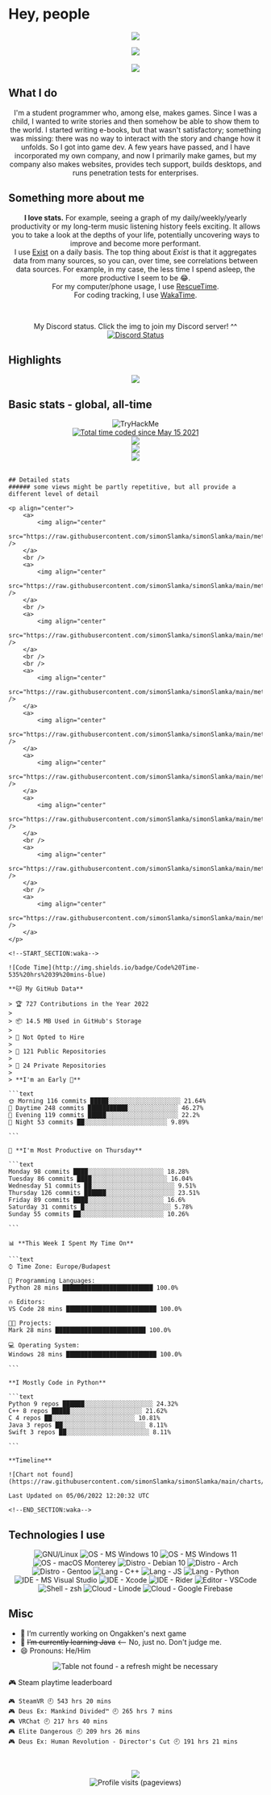 <p align="left">
	<a>
		<h1>Hey, people</h1>
		<!--<img src="https://github.com/simonSlamka/simonSlamka/blob/834880a865bb9b629ecbd092282f6ec3f9afb45d/v.gif" width="40px">-->
	</a>
</p>

<p align="center">
	<a>
		<img
			src="https://user-images.githubusercontent.com/51794014/126156784-01d29993-1b3b-44ba-93f1-b28e56e9ac73.jpg" />
	</a>
</p>

<p align="center">
	<a>
		<img src="https://raw.githubusercontent.com/simonSlamka/simonSlamka/main/metrics.classic.svg" />
	</a>
	<br />
	<!-- <a>
       <img align="center" src="https://raw.githubusercontent.com/simonSlamka/simonSlamka/main/metrics.plugin.languages.details.svg"/>
    </a>
    <br/> -->
	<!--  <a>
        <img src="https://raw.githubusercontent.com/simonSlamka/simonSlamka/main/metrics.plugin.support.svg"/>
    </a> -->
	<br />
	<a>
		<img src="https://raw.githubusercontent.com/simonSlamka/simonSlamka/main/metrics.plugin.people.svg" />
	</a>
</p>

## What I do

<p align="center">
	I'm a student programmer who, among else, makes games. Since I was a child, I wanted to write stories and then
	somehow
	be able to show them to the world. I started writing e-books, but that wasn't satisfactory; something was missing:
	there was no way to interact with the story and change how it unfolds. So I got into game dev. A few years have
	passed, and I have incorporated my own company, and now I primarily make games, but my company also makes websites,
	provides tech support, builds desktops, and runs penetration tests for enterprises.
</p>

## Something more about me

<p align="center">
	<b>I love stats.</b> For example, seeing a graph of my daily/weekly/yearly productivity or my long-term music
	listening history feels exciting. It allows you to take a look at the depths of your life, potentially uncovering
	ways
	to improve and become more performant.
	<br />I use <a href="exist.io">Exist</a> on a daily basis. The top thing about <i>Exist</i> is that it aggregates
	data
	from many sources, so you can, over time, see correlations between data sources. For example, in my case, the less
	time I spend asleep, the more productive I seem to be 😂.
	<br />For my computer/phone usage, I use <a href="rescuetime.com">RescueTime</a>.
	<br />For coding tracking, I use <a href="wakatime.com/simonSlamka">WakaTime</a>.
</p>
<br />
<p align="center">My Discord status. Click the img to join my Discord server! ^^
	<br />
	<a href="https://simtoon.tech/discord" target="_blank"><img
			src="https://lanyard.cnrad.dev/api/849766024382906399?animated:true&idleMessage=Sleeping,%20resting,%20or%20offline."
			alt="Discord Status"></a></p>

## Highlights
<p align="center">
	<a>
		<img align="center"
			src="https://raw.githubusercontent.com/simonSlamka/simonSlamka/main/metrics.plugin.achievements.svg" />
	</a>
</p>

## Basic stats - global, all-time

<p align="center">
	<img src="https://tryhackme-badges.s3.amazonaws.com/TheKentuckian.png" alt="TryHackMe">
	</br>
	<a href="https://wakatime.com/@70f280d9-2d73-42e5-894d-a0d0f2acbd75"><img
			src="https://wakatime.com/badge/user/70f280d9-2d73-42e5-894d-a0d0f2acbd75.svg"
			alt="Total time coded since May 15 2021" /></a></br>
	<a>
		<img align="center" src="https://github.com/simonSlamka/simonSlamka/blob/output/generated/overview.svg" />
	</a>
	</br>
	<a href="https://wakatime.com/@simonSlamka">
		<img align="center" src="https://github.com/simonSlamka/simonSlamka/blob/output/generated/languages.svg" />
	</a>
	<br />
	<a>
		<img align="center"
			src="http://github-readme-streak-stats.herokuapp.com?user=simonSlamka&theme=tokyonight_duo&hide_border=true" />
	</a>
	<br />
	<br />

	## Detailed stats
	###### some views might be partly repetitive, but all provide a different level of detail

	<p align="center">
		<a>
			<img align="center"
				src="https://raw.githubusercontent.com/simonSlamka/simonSlamka/main/metrics.plugin.wakatime.svg" />
		</a>
		<br />
		<a>
			<img align="center"
				src="https://raw.githubusercontent.com/simonSlamka/simonSlamka/main/metrics.plugin.projects.svg" />
		</a>
		<br />
		<a>
			<img align="center"
				src="https://raw.githubusercontent.com/simonSlamka/simonSlamka/main/metrics.plugin.habits.svg" />
		</a>
		<br />
		<br />
		<a>
			<img align="center"
				src="https://raw.githubusercontent.com/simonSlamka/simonSlamka/main/metrics.plugin.followup.svg" />
		</a>
		<a>
			<img align="center"
				src="https://raw.githubusercontent.com/simonSlamka/simonSlamka/main/metrics.plugin.followup.user.svg" />
		</a>
		<a>
			<img align="center"
				src="https://raw.githubusercontent.com/simonSlamka/simonSlamka/main/metrics.plugin.isocalendar.fullyear.svg" />
		</a>
		<a>
			<img align="center"
				src="https://raw.githubusercontent.com/simonSlamka/simonSlamka/main/metrics.plugin.activity.svg" />
		</a>
		<br />
		<a>
			<img align="center"
				src="https://raw.githubusercontent.com/simonSlamka/simonSlamka/main/metrics.plugin.stars.svg" />
		</a>
		<br />
		<a>
			<img align="center"
				src="https://raw.githubusercontent.com/simonSlamka/simonSlamka/main/metrics.plugin.gists.svg" />
		</a>
	</p>

	<!--START_SECTION:waka-->

	![Code Time](http://img.shields.io/badge/Code%20Time-535%20hrs%2039%20mins-blue)

	**🐱 My GitHub Data**

	> 🏆 727 Contributions in the Year 2022
	>
	> 📦 14.5 MB Used in GitHub's Storage
	>
	> 🚫 Not Opted to Hire
	>
	> 📜 121 Public Repositories
	>
	> 🔑 24 Private Repositories
	>
	> **I'm an Early 🐤**

	```text
	🌞 Morning 116 commits █████░░░░░░░░░░░░░░░░░░░░ 21.64%
	🌆 Daytime 248 commits ███████████░░░░░░░░░░░░░░ 46.27%
	🌃 Evening 119 commits █████░░░░░░░░░░░░░░░░░░░░ 22.2%
	🌙 Night 53 commits ██░░░░░░░░░░░░░░░░░░░░░░░ 9.89%

	```

	📅 **I'm Most Productive on Thursday**

	```text
	Monday 98 commits ████░░░░░░░░░░░░░░░░░░░░░ 18.28%
	Tuesday 86 commits ████░░░░░░░░░░░░░░░░░░░░░ 16.04%
	Wednesday 51 commits ██░░░░░░░░░░░░░░░░░░░░░░░ 9.51%
	Thursday 126 commits ██████░░░░░░░░░░░░░░░░░░░ 23.51%
	Friday 89 commits ████░░░░░░░░░░░░░░░░░░░░░ 16.6%
	Saturday 31 commits █░░░░░░░░░░░░░░░░░░░░░░░░ 5.78%
	Sunday 55 commits ██░░░░░░░░░░░░░░░░░░░░░░░ 10.26%

	```

	📊 **This Week I Spent My Time On**

	```text
	⌚︎ Time Zone: Europe/Budapest

	💬 Programming Languages:
	Python 28 mins █████████████████████████ 100.0%

	🔥 Editors:
	VS Code 28 mins █████████████████████████ 100.0%

	🐱‍💻 Projects:
	Mark 28 mins █████████████████████████ 100.0%

	💻 Operating System:
	Windows 28 mins █████████████████████████ 100.0%

	```

	**I Mostly Code in Python**

	```text
	Python 9 repos ██████░░░░░░░░░░░░░░░░░░░ 24.32%
	C++ 8 repos █████░░░░░░░░░░░░░░░░░░░░ 21.62%
	C 4 repos ██░░░░░░░░░░░░░░░░░░░░░░░ 10.81%
	Java 3 repos ██░░░░░░░░░░░░░░░░░░░░░░░ 8.11%
	Swift 3 repos ██░░░░░░░░░░░░░░░░░░░░░░░ 8.11%

	```

	**Timeline**

	![Chart not found](https://raw.githubusercontent.com/simonSlamka/simonSlamka/main/charts/bar_graph.png)

	Last Updated on 05/06/2022 12:20:32 UTC

	<!--END_SECTION:waka-->

</p>

## Technologies I use

<p align="center">
	<a>
		<img src="https://img.shields.io/badge/OS-GNU%2FLinux-informational?style=flat&color=0000ff" alt="GNU/Linux" />
	</a>
	<a>
		<img src="https://img.shields.io/badge/OS-Microsoft%20Windows%2010%20amd64-informational?style=flat&color=0000ff"
			alt="OS - MS Windows 10" />
	</a>
	<a>
		<img src="https://img.shields.io/badge/OS-Microsoft%20Windows%2011%20arm64-informational?style=flat&color=0000ff"
			alt="OS - MS Windows 11" />
	</a>
	<a>
		<img src="https://img.shields.io/badge/OS-macOS%20Monterey-informational?style=flat&color=0000ff"
			alt="OS - macOS Monterey" />
	</a>
	<a>
		<img src="https://img.shields.io/badge/Distro-Debian%2010-informational?style=flat&color=0000ff"
			alt="Distro - Debian 10" />
	</a>
	<a>
		<img src="https://img.shields.io/badge/Distro-Arch-informational?style=flat&color=0000ff" alt="Distro - Arch" />
	</a>
	<a>
		<img src="https://img.shields.io/badge/Distro-Gentoo-informational?style=flat&color=0000ff"
			alt="Distro - Gentoo" />
	</a>
	<a>
		<img src="https://img.shields.io/badge/Lang-C++-informational?style=flat&color=0000ff" alt="Lang - C++" />
	</a>
	<a>
		<img src="https://img.shields.io/badge/Lang-JS-informational?style=flat&color=0000ff" alt="Lang - JS" />
	</a>
	<a>
		<img src="https://img.shields.io/badge/Lang-Python-informational?style=flat&color=0000ff" alt="Lang - Python" />
	</a>
	<a>
		<img src="https://img.shields.io/badge/IDE-Microsoft%20Visual%20Studio-informational?style=flat&color=0000ff"
			alt="IDE - MS Visual Studio" />
	</a>
	<a>
		<img src="https://img.shields.io/badge/IDE-Xcode-informational?style=flat&color=0000ff" alt="IDE - Xcode" />
	</a>
	<a>
		<img src="https://img.shields.io/badge/IDE-JetBrains%20Rider-informational?style=flat&color=0000ff"
			alt="IDE - Rider" />
	</a>
	<a>
		<img src="https://img.shields.io/badge/Editor-VSCode-informational?style=flat&color=0000ff"
			alt="Editor - VSCode" />
	</a>
	<a>
		<img src="https://img.shields.io/badge/Shell-zsh-informational?style=flat&color=0000ff" alt="Shell - zsh" />
	</a>
	<a>
		<img src="https://img.shields.io/badge/Cloud-Linode-informational?style=flat&color=0000ff"
			alt="Cloud - Linode" />
	</a>
	<a>
		<img src="https://img.shields.io/badge/Cloud-Google%20Firebase-informational?style=flat&color=0000ff"
			alt="Cloud - Google Firebase" />
	</a>
</p>

## Misc

<p align="center">
	<ul>
		<li>🔭 I’m currently working on Ongakken's next game</li>
		<li>🌱 <s>I’m currently learning Java</s>
			<-- No, just no. Don't judge me.</li> <li>😄 Pronouns: He/Him
		</li>
	</ul>
</p>

<p align="center">
	<a>
		<img align="cetner" src="https://lastfm-recently-played.vercel.app/api?user=simtoon1011&width=500&count=10"
			alt="Table not found - a refresh might be necessary" />
	</a>
</p>

<!-- steam-box start -->
🎮 Steam playtime leaderboard
```text
🎮 SteamVR 🕘 543 hrs 20 mins
🎮 Deus Ex: Mankind Divided™ 🕘 265 hrs 7 mins
🎮 VRChat 🕘 217 hrs 40 mins
🎮 Elite Dangerous 🕘 209 hrs 26 mins
🎮 Deus Ex: Human Revolution - Director's Cut 🕘 191 hrs 21 mins
```
<!-- Powered by https://github.com/YouEclipse/steam-box . -->
<!-- steam-box end -->
</br>

<p align="center">
	<a>
		<img align="center"
			src="https://raw.githubusercontent.com/simonSlamka/simonSlamka/main/metrics.plugin.anilist.full.svg" />
	</a>
	<br />
	<a>
		<img align="center" src="https://komarev.com/ghpvc/?username=simonSlamka" alt="Profile visits (pageviews)" />
	</a>
</p>